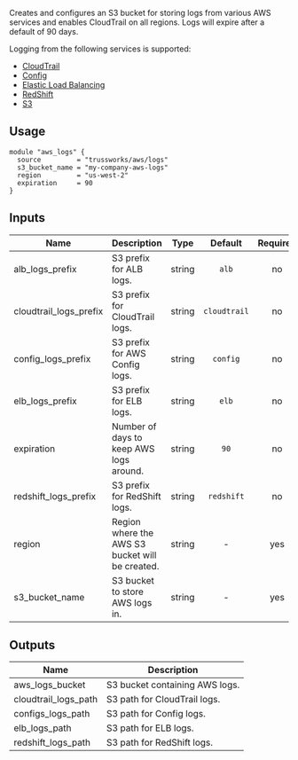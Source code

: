 Creates and configures an S3 bucket for storing logs from various AWS
services and enables CloudTrail on all regions. Logs will expire after a
default of 90 days.

Logging from the following services is supported:

* [CloudTrail](https://aws.amazon.com/cloudtrail/)
* [Config](https://aws.amazon.com/config/)
* [Elastic Load Balancing](https://aws.amazon.com/elasticloadbalancing/)
* [RedShift](https://aws.amazon.com/redshift/)
* [S3](https://aws.amazon.com/s3/)

## Usage

    module "aws_logs" {
      source         = "trussworks/aws/logs"
      s3_bucket_name = "my-company-aws-logs"
      region         = "us-west-2"
      expiration     = 90
    }


## Inputs

| Name | Description | Type | Default | Required |
|------|-------------|:----:|:-----:|:-----:|
| alb_logs_prefix | S3 prefix for ALB logs. | string | `alb` | no |
| cloudtrail_logs_prefix | S3 prefix for CloudTrail logs. | string | `cloudtrail` | no |
| config_logs_prefix | S3 prefix for AWS Config logs. | string | `config` | no |
| elb_logs_prefix | S3 prefix for ELB logs. | string | `elb` | no |
| expiration | Number of days to keep AWS logs around. | string | `90` | no |
| redshift_logs_prefix | S3 prefix for RedShift logs. | string | `redshift` | no |
| region | Region where the AWS S3 bucket will be created. | string | - | yes |
| s3_bucket_name | S3 bucket to store AWS logs in. | string | - | yes |

## Outputs

| Name | Description |
|------|-------------|
| aws_logs_bucket | S3 bucket containing AWS logs. |
| cloudtrail_logs_path | S3 path for CloudTrail logs. |
| configs_logs_path | S3 path for Config logs. |
| elb_logs_path | S3 path for ELB logs. |
| redshift_logs_path | S3 path for RedShift logs. |

